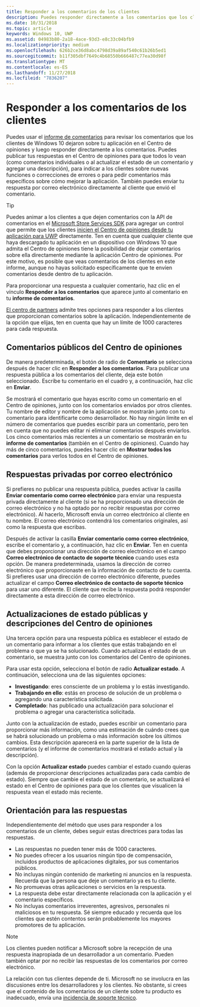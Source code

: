 ```yaml
---
title: Responder a los comentarios de los clientes
description: Puedes responder directamente a los comentarios que los clientes dejan en el Centro de opiniones.
ms.date: 10/31/2018
ms.topic: article
keywords: Windows 10, UWP
ms.assetid: 04983b80-2a18-4ace-93d3-e8c33c04bfb9
ms.localizationpriority: medium
ms.openlocfilehash: 626b2ce36d8abc4798d39a89af540c61b26b5ed1
ms.sourcegitcommit: b11f305dbf7649c4b68550b666487c77ea30d98f
ms.translationtype: MT
ms.contentlocale: es-ES
ms.lasthandoff: 11/27/2018
ms.locfileid: "7836207"
---
```

# <a name="respond-to-customer-feedback"></a>Responder a los comentarios de los clientes

Puedes usar el [informe de comentarios](feedback-report.md) para revisar los comentarios que los clientes de Windows 10 dejaron sobre tu aplicación en el Centro de opiniones y luego responder directamente a los comentarios. Puedes publicar tus respuestas en el Centro de opiniones para que todos lo vean (como comentarios individuales o al actualizar el estado de un comentario y agregar una descripción), para indicar a los clientes sobre nuevas funciones o correcciones de errores o para pedir comentarios más específicos sobre cómo mejorar la aplicación. También puedes enviar tu respuesta por correo electrónico directamente al cliente que envió el comentario.

> [!TIP]
> Puedes animar a los clientes a que dejen comentarios con la API de comentarios en el [Microsoft Store Services SDK](http://aka.ms/store-em-sdk) para agregar un control que permite que los clientes [inicien el Centro de opiniones desde tu aplicación para UWP](../monetize/launch-feedback-hub-from-your-app.md) directamente. Ten en cuenta que cualquier cliente que haya descargado tu aplicación en un dispositivo con Windows 10 que admita el Centro de opiniones tiene la posibilidad de dejar comentarios sobre ella directamente mediante la aplicación Centro de opiniones. Por este motivo, es posible que veas comentarios de los clientes en este informe, aunque no hayas solicitado específicamente que te envíen comentarios desde dentro de tu aplicación.

Para proporcionar una respuesta a cualquier comentario, haz clic en el vínculo **Responder a los comentarios** que aparece junto al comentario en tu **informe de comentarios**.

[El centro de partners](https://partner.microsoft.com/dashboard) admite tres opciones para responder a los clientes que proporcionan comentarios sobre la aplicación. Independientemente de la opción que elijas, ten en cuenta que hay un límite de 1000 caracteres para cada respuesta.

## <a name="public-comments-in-feedback-hub"></a>Comentarios públicos del Centro de opiniones

De manera predeterminada, el botón de radio de **Comentario** se selecciona después de hacer clic en **Responder a los comentarios**. Para publicar una respuesta pública a los comentarios del cliente, deja este botón seleccionado. Escribe tu comentario en el cuadro y, a continuación, haz clic en **Enviar**.

Se mostrará el comentario que hayas escrito como un comentario en el Centro de opiniones, junto con los comentarios enviados por otros clientes. Tu nombre de editor y nombre de la aplicación se mostrarán junto con tu comentario para identificarte como desarrollador. No hay ningún límite en el número de comentarios que puedes escribir para un comentario, pero ten en cuenta que no puedes editar ni eliminar comentarios después enviarlos. Los cinco comentarios más recientes a un comentario se mostrarán en tu **informe de comentarios** (también en el Centro de opiniones). Cuando hay más de cinco comentarios, puedes hacer clic en **Mostrar todos los comentarios** para verlos todos en el Centro de opiniones.


## <a name="private-responses-via-email"></a>Respuestas privadas por correo electrónico

Si prefieres no publicar una respuesta pública, puedes activar la casilla **Enviar comentario como correo electrónico** para enviar una respuesta privada directamente al cliente (si se ha proporcionado una dirección de correo electrónico y no ha optado por no recibir respuestas por correo electrónico). Al hacerlo, Microsoft envía un correo electrónico al cliente en tu nombre. El correo electrónico contendrá los comentarios originales, así como la respuesta que escribas.

Después de activar la casilla **Enviar comentario como correo electrónico**, escribe el comentario y, a continuación, haz clic en **Enviar**. Ten en cuenta que debes proporcionar una dirección de correo electrónico en el campo **Correo electrónico de contacto de soporte técnico** cuando uses esta opción. De manera predeterminada, usamos la dirección de correo electrónico que proporcionaste en la información de contacto de tu cuenta. Si prefieres usar una dirección de correo electrónico diferente, puedes actualizar el campo **Correo electrónico de contacto de soporte técnico** para usar uno diferente. El cliente que recibe la respuesta podrá responder directamente a esta dirección de correo electrónico.


## <a name="public-status-updates-and-descriptions-in-feedback-hub"></a>Actualizaciones de estado públicas y descripciones del Centro de opiniones

Una tercera opción para una respuesta pública es establecer el estado de un comentario para informar a los clientes que estás trabajando en el problema o que ya se ha solucionado. Cuando actualizas el estado de un comentario, se muestra junto con los comentarios del Centro de opiniones.

Para usar esta opción, selecciona el botón de radio **Actualizar estado**. A continuación, selecciona una de las siguientes opciones:

- **Investigando**: eres consciente de un problema y lo estás investigando.
- **Trabajando en ello**: estás en proceso de solución de un problema o agregando una característica solicitada.
- **Completado**: has publicado una actualización para solucionar el problema o agregar una característica solicitada.

Junto con la actualización de estado, puedes escribir un comentario para proporcionar más información, como una estimación de cuándo crees que se habrá solucionado un problema o más información sobre los últimos cambios. Esta descripción aparecerá en la parte superior de la lista de comentarios (y el informe de comentarios mostrará el estado actual y la descripción).

Con la opción **Actualizar estado** puedes cambiar el estado cuando quieras (además de proporcionar descripciones actualizadas para cada cambio de estado). Siempre que cambie el estado de un comentario, se actualizará el estado en el Centro de opiniones para que los clientes que visualicen la respuesta vean el estado más reciente.


## <a name="guidelines-for-responses"></a>Orientación para las respuestas

Independientemente del método que uses para responder a los comentarios de un cliente, debes seguir estas directrices para todas las respuestas.
- Las respuestas no pueden tener más de 1000 caracteres.
- No puedes ofrecer a los usuarios ningún tipo de compensación, incluidos productos de aplicaciones digitales, por sus comentarios públicos.
- No incluyas ningún contenido de marketing ni anuncios en la respuesta. Recuerda que la persona que deje un comentario ya es tu cliente.
- No promuevas otras aplicaciones o servicios en la respuesta.
- La respuesta debe estar directamente relacionada con la aplicación y el comentario específicos.
- No incluyas comentarios irreverentes, agresivos, personales ni maliciosos en tu respuesta. Sé siempre educado y recuerda que los clientes que estén contentos serán probablemente los mayores promotores de tu aplicación.

> [!NOTE]
> Los clientes pueden notificar a Microsoft sobre la recepción de una respuesta inapropiada de un desarrollador a un comentario. Pueden también optar por no recibir las respuestas de los comentarios por correo electrónico.

La relación con tus clientes depende de ti. Microsoft no se involucra en las discusiones entre los desarrolladores y los clientes. No obstante, si crees que el contenido de los comentarios de un cliente sobre tu producto es inadecuado, envía una [incidencia de soporte técnico](http://go.microsoft.com/fwlink/p/?LinkID=401178).
